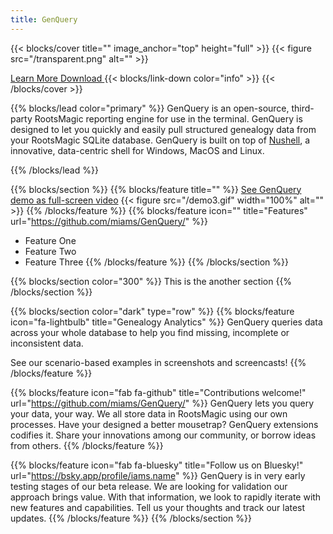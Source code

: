 ```yaml
---
title: GenQuery
---
```


{{< blocks/cover title="" image_anchor="top" height="full" >}}
{{< figure src="/transparent.png" alt="" >}}

<a class="btn btn-lg btn-primary me-3 mb-4" href="/docs/"> Learn More
<i class="fas fa-arrow-alt-circle-right ms-2"></i> </a>
<a class="btn btn-lg btn-secondary me-3 mb-4" href="https://github.com/google/docsy-example">
Download <i class="fab fa-github ms-2 "></i> </a>
{{< blocks/link-down color="info" >}} {{< /blocks/cover >}}

{{% blocks/lead color="primary" %}} GenQuery is an open-source, third-party
RootsMagic reporting engine for use in the terminal. GenQuery is designed to let
you quickly and easily pull structured genealogy data from your RootsMagic
SQLite database. GenQuery is built on top of [Nushell](https://www.nushell.sh/),
a innovative, data-centric shell for Windows, MacOS and Linux.

{{% /blocks/lead %}}

{{% blocks/section %}} {{% blocks/feature title="" %}}
[See GenQuery demo as full-screen video](https://genquery.s3.us-east-1.amazonaws.com/pres2020.mp4)
{{< figure src="/demo3.gif" width="100%" alt="" >}} {{% /blocks/feature %}}
{{% blocks/feature icon="" title="Features" url="https://github.com/miams/GenQuery/" %}}

- Feature One
- Feature Two
- Feature Three {{% /blocks/feature %}} {{% /blocks/section %}}

{{% blocks/section color="300" %}} This is the another section
{{% /blocks/section %}}

{{% blocks/section color="dark" type="row" %}}
{{% blocks/feature icon="fa-lightbulb" title="Genealogy Analytics" %}} GenQuery
queries data across your whole database to help you find missing, incomplete or
inconsistent data.

See our scenario-based examples in screenshots and screencasts!
{{% /blocks/feature %}}

{{% blocks/feature icon="fab fa-github" title="Contributions welcome!" url="https://github.com/miams/GenQuery/" %}}
GenQuery lets you query your data, your way. We all store data in RootsMagic
using our own processes. Have your designed a better mousetrap? GenQuery
extensions codifies it. Share your innovations among our community, or borrow
ideas from others. {{% /blocks/feature %}}

{{% blocks/feature icon="fab fa-bluesky" title="Follow us on Bluesky!" url="https://bsky.app/profile/iams.name" %}}
GenQuery is in very early testing stages of our beta release. We are looking for
validation our approach brings value. With that information, we look to rapidly
iterate with new features and capabilities. Tell us your thoughts and track our
latest updates. {{% /blocks/feature %}} {{% /blocks/section %}}
